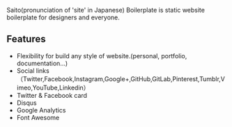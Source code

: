 Saito(pronunciation of 'site' in Japanese) Boilerplate is static website boilerplate for designers and everyone.

## Features
- Flexibility for build any style of website.(personal, portfolio, documentation...)
- Social links（Twitter,Facebook,Instagram,Google+,GitHub,GitLab,Pinterest,Tumblr,Vimeo,YouTube,Linkedin）
- Twitter & Facebook card
- Disqus
- Google Analytics
- Font Awesome

## 